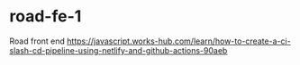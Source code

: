 # road-fe-1
Road front end 
https://javascript.works-hub.com/learn/how-to-create-a-ci-slash-cd-pipeline-using-netlify-and-github-actions-90aeb
